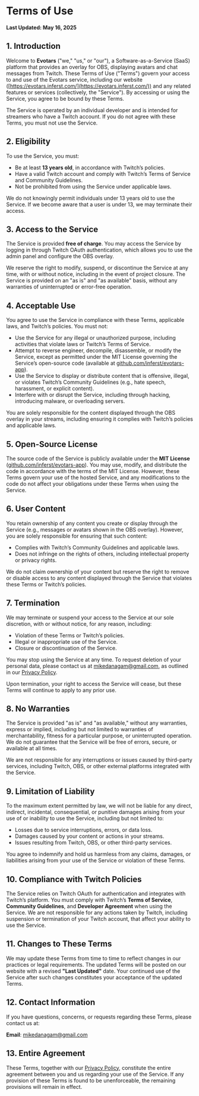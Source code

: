 # Terms of Use

**Last Updated: May 16, 2025**

## 1. Introduction

Welcome to **Evotars** ("we," "us," or "our"), a Software-as-a-Service (SaaS) platform that provides an overlay for OBS, displaying avatars and chat messages from Twitch. These Terms of Use ("Terms") govern your access to and use of the Evotars service, including our website ([https://evotars.inferst.com/](https://evotars.inferst.com/)) and any related features or services (collectively, the "Service"). By accessing or using the Service, you agree to be bound by these Terms.

The Service is operated by an individual developer and is intended for streamers who have a Twitch account. If you do not agree with these Terms, you must not use the Service.

## 2. Eligibility

To use the Service, you must:

- Be at least **13 years old**, in accordance with Twitch’s policies.
- Have a valid Twitch account and comply with Twitch’s Terms of Service and Community Guidelines.
- Not be prohibited from using the Service under applicable laws.

We do not knowingly permit individuals under 13 years old to use the Service. If we become aware that a user is under 13, we may terminate their access.

## 3. Access to the Service

The Service is provided **free of charge**. You may access the Service by logging in through Twitch OAuth authentication, which allows you to use the admin panel and configure the OBS overlay.

We reserve the right to modify, suspend, or discontinue the Service at any time, with or without notice, including in the event of project closure. The Service is provided on an "as is" and "as available" basis, without any warranties of uninterrupted or error-free operation.

## 4. Acceptable Use

You agree to use the Service in compliance with these Terms, applicable laws, and Twitch’s policies. You must not:

- Use the Service for any illegal or unauthorized purpose, including activities that violate laws or Twitch’s Terms of Service.
- Attempt to reverse engineer, decompile, disassemble, or modify the Service, except as permitted under the MIT License governing the Service’s open-source code (available at [github.com/inferst/evotars-app](https://github.com/inferst/evotars-app)).
- Use the Service to display or distribute content that is offensive, illegal, or violates Twitch’s Community Guidelines (e.g., hate speech, harassment, or explicit content).
- Interfere with or disrupt the Service, including through hacking, introducing malware, or overloading servers.

You are solely responsible for the content displayed through the OBS overlay in your streams, including ensuring it complies with Twitch’s policies and applicable laws.

## 5. Open-Source License

The source code of the Service is publicly available under the **MIT License** ([github.com/inferst/evotars-app](https://github.com/inferst/evotars-app)). You may use, modify, and distribute the code in accordance with the terms of the MIT License. However, these Terms govern your use of the hosted Service, and any modifications to the code do not affect your obligations under these Terms when using the Service.

## 6. User Content

You retain ownership of any content you create or display through the Service (e.g., messages or avatars shown in the OBS overlay). However, you are solely responsible for ensuring that such content:

- Complies with Twitch’s Community Guidelines and applicable laws.
- Does not infringe on the rights of others, including intellectual property or privacy rights.

We do not claim ownership of your content but reserve the right to remove or disable access to any content displayed through the Service that violates these Terms or Twitch’s policies.

## 7. Termination

We may terminate or suspend your access to the Service at our sole discretion, with or without notice, for any reason, including:

- Violation of these Terms or Twitch’s policies.
- Illegal or inappropriate use of the Service.
- Closure or discontinuation of the Service.

You may stop using the Service at any time. To request deletion of your personal data, please contact us at [mikedanagam@gmail.com](mailto:mikedanagam@gmail.com), as outlined in our [Privacy Policy](https://evotars.inferst.com/privacy-policy).

Upon termination, your right to access the Service will cease, but these Terms will continue to apply to any prior use.

## 8. No Warranties

The Service is provided "as is" and "as available," without any warranties, express or implied, including but not limited to warranties of merchantability, fitness for a particular purpose, or uninterrupted operation. We do not guarantee that the Service will be free of errors, secure, or available at all times.

We are not responsible for any interruptions or issues caused by third-party services, including Twitch, OBS, or other external platforms integrated with the Service.

## 9. Limitation of Liability

To the maximum extent permitted by law, we will not be liable for any direct, indirect, incidental, consequential, or punitive damages arising from your use of or inability to use the Service, including but not limited to:

- Losses due to service interruptions, errors, or data loss.
- Damages caused by your content or actions in your streams.
- Issues resulting from Twitch, OBS, or other third-party services.

You agree to indemnify and hold us harmless from any claims, damages, or liabilities arising from your use of the Service or violation of these Terms.

## 10. Compliance with Twitch Policies

The Service relies on Twitch OAuth for authentication and integrates with Twitch’s platform. You must comply with Twitch’s **Terms of Service**, **Community Guidelines**, and **Developer Agreement** when using the Service. We are not responsible for any actions taken by Twitch, including suspension or termination of your Twitch account, that affect your ability to use the Service.

## 11. Changes to These Terms

We may update these Terms from time to time to reflect changes in our practices or legal requirements. The updated Terms will be posted on our website with a revised **"Last Updated"** date. Your continued use of the Service after such changes constitutes your acceptance of the updated Terms.

## 12. Contact Information

If you have questions, concerns, or requests regarding these Terms, please contact us at:

**Email**: [mikedanagam@gmail.com](mailto:mikedanagam@gmail.com)

## 13. Entire Agreement

These Terms, together with our [Privacy Policy](https://evotars.inferst.com/privacy), constitute the entire agreement between you and us regarding your use of the Service. If any provision of these Terms is found to be unenforceable, the remaining provisions will remain in effect.
